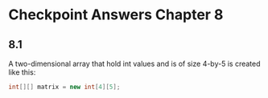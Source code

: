 # Checkpoint Answers Chapter 8 #
## 8.1 ##
A two-dimensional array that hold int values and is of size 4-by-5 is created like this:  
```Java  
int[][] matrix = new int[4][5];
```  
